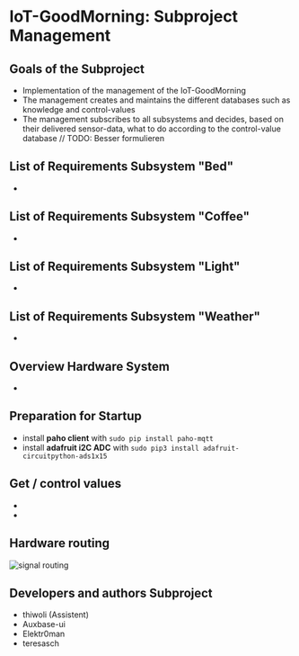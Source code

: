 # IoT-GoodMorning: Subproject Management

## Goals of the Subproject
- Implementation of the management of the IoT-GoodMorning
- The management creates and maintains the different databases such as knowledge and control-values
- The management subscribes to all subsystems and decides, based on their delivered sensor-data, what to do according to the control-value database // TODO: Besser formulieren

## List of Requirements Subsystem "Bed"
*

## List of Requirements Subsystem "Coffee"
*

## List of Requirements Subsystem "Light"
*

## List of Requirements Subsystem "Weather"
*
 
## Overview Hardware System
* 

## Preparation for Startup
* install **paho client** with ``sudo pip install paho-mqtt``
* install **adafruit i2C ADC** with ``sudo pip3 install adafruit-circuitpython-ads1x15``

## Get / control values
* 
* 
## Hardware routing
![signal routing](https://user-images.githubusercontent.com/94985537/149324416-230a03ea-fdb1-4d14-bd33-b21e2e305ccc.png)

##  Developers and authors Subproject
 * thiwoli (Assistent)
 * Auxbase-ui
 * Elektr0man
 * teresasch

 

